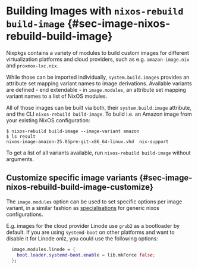 # Building Images with `nixos-rebuild build-image` {#sec-image-nixos-rebuild-build-image}

Nixpkgs contains a variety of modules to build custom images for different virtualization platforms and cloud providers, such as e.g. `amazon-image.nix` and `proxmox-lxc.nix`.

While those can be imported individually, `system.build.images` provides an attribute set mapping variant names to image derivations. Available variants are defined - end extendable - in `image.modules`, an attribute set mapping variant names to a list of NixOS modules.

All of those images can be built via both, their `system.build.image` attribute, and the CLI `nixos-rebuild build-image`. To build i.e. an Amazon image from your existing NixOS configuration:

```ShellSession
$ nixos-rebuild build-image --image-variant amazon
$ ls result
nixos-image-amazon-25.05pre-git-x86_64-linux.vhd  nix-support
```

To get a list of all variants available, run `nixos-rebuild build-image` without arguments.

## Customize specific image variants {#sec-image-nixos-rebuild-build-image-customize}

The `image.modules` option can be used to set specific options per image variant, in a similar fashion as [specialisations](options.html#opt-specialisation) for generic nixos configurations.

E.g. images for the cloud provider Linode use `grub2` as a bootloader by default. If you are using `systemd-boot` on other platforms and want to disable it for Linode onlz, you could use the following options:

``` nix
  image.modules.linode = {
    boot.loader.systemd-boot.enable = lib.mkForce false;
  };
```
